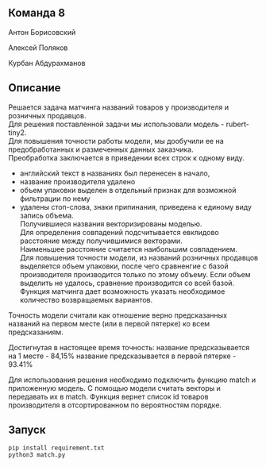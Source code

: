 ## Команда 8
Антон Борисовский

Алексей Поляков

Курбан Абдурахманов


## Описание
Решается задача матчинга названий товаров у производителя и розничных продавцов.    
Для решения поставленной задачи мы использовали модель  - rubert-tiny2.     
Для повышения точности работы модели, мы дообучили ее на предобработанных и размеченных данных заказчика.    
Преобработка заключается в приведении всех строк к одному виду.    
- английский текст в названиях был перенесен в начало,    
- название производителя удалено    
- объем упаковки выделен в отдельный признак для возможной фильтрации по нему    
- удалены стоп-слова, знаки припинания, приведена к единому виду запись объема.    
Получившиеся названия векторизированы моделью.    
Для определения совпадений подсчитывается евклидово расстояние между получившимися векторами.    
Наименьшее расстояние считается наибольшим совпадением.    
Для повышения точности модели, из названий розничных продавцов выделяется объем упаковки, после чего сравненгие с базой производителя производится только по этому объему.
Если объем выделить не удалось, сравнение производится со всей базой.    
Функция матчинга дает возможность указать необходимое количество возвращаемых вариантов.    

Точность модели считали как отношение верно предсказанных названий на первом месте (или в первой пятерке) ко всем предсказаниям.   


Достигнутая в настоящее время точность:
название предсказывается на 1 месте -  84,15%
название предсказывается в первой пятерке - 93.41%

Для использования решения необходимо подключить функцию match и приложенную модель.
С помощью модели считать векторы и передавать их в match. Функция вернет список id товаров производителя
в отсортированном по вероятностям порядке.


## Запуск
```
pip install requirement.txt
python3 match.py
```
